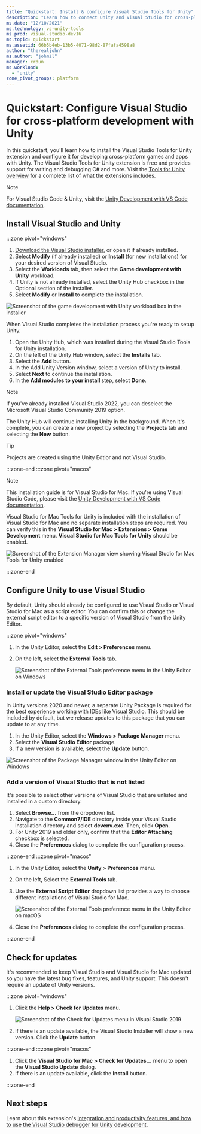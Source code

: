 ```yaml
---
title: "Quickstart: Install & configure Visual Studio Tools for Unity"
description: "Learn how to connect Unity and Visual Studio for cross-platform development."
ms.date: "12/10/2021"
ms.technology: vs-unity-tools
ms.prod: visual-studio-dev16
ms.topic: quickstart
ms.assetid: 66b5b4eb-13b5-4071-98d2-87fafa4598a8
author: "therealjohn"
ms.author: "johmil"
manager: crdun
ms.workload:
  - "unity"
zone_pivot_groups: platform
---
```

# Quickstart: Configure Visual Studio for cross-platform development with Unity

In this quickstart, you'll learn how to install the Visual Studio Tools for Unity extension and configure it for developing cross-platform games and apps with Unity.  The Visual Studio Tools for Unity extension is free and provides support for writing and debugging C# and more. Visit the [Tools for Unity overview](./visual-studio-tools-for-unity.md) for a complete list of what the extensions includes.

> [!NOTE]
> For Visual Studio Code & Unity, visit the [Unity Development with VS Code documentation](https://code.visualstudio.com/docs/other/unity).

## Install Visual Studio and Unity

:::zone pivot="windows"

1. [Download the Visual Studio installer](/visualstudio/install/install-visual-studio.md), or open it if already installed.
2. Select **Modify** (if already installed) or **Install** (for new installations) for your desired version of Visual Studio.
3. Select the **Workloads** tab, then select the **Game development with Unity** workload.    
4. If Unity is not already installed, select the Unity Hub checkbox in the Optional section of the installer.
5. Select **Modify** or **Install** to complete the installation.

![Screenshot of the game development with Unity workload box in the installer](../media/vs/unity-workload.png)

When Visual Studio completes the installation process you're ready to setup Unity.

1. Open the Unity Hub, which was installed during the Visual Studio Tools for Unity installation.
1. On the left of the Unity Hub window, select the **Installs** tab.
1. Select the **Add** button.
1. In the Add Unity Version window, select a version of Unity to install.
1. Select **Next** to continue the installation.
1. In the **Add modules to your install** step, select **Done**.

>[!NOTE]
>If you've already installed Visual Studio 2022, you can deselect the Microsoft Visual Studio Community 2019 option.

The Unity Hub will continue installing Unity in the background. When it's complete, you can create a new project by selecting the **Projects** tab and selecting the **New** button.

>[!TIP]
>Projects are created using the Unity Edtior and not Visual Studio.

:::zone-end
:::zone pivot="macos"

> [!NOTE]
> This installation guide is for Visual Studio for Mac. If you're using Visual Studio Code, please visit the [Unity Development with VS Code documentation](https://code.visualstudio.com/docs/other/unity).

Visual Studio for Mac Tools for Unity is included with the installation of Visual Studio for Mac and no separate installation steps are required. You can verify this in the **Visual Studio for Mac > Extensions > Game Development** menu. **Visual Studio for Mac Tools for Unity** should be enabled.

![Screenshot of the Extension Manager view showing Visual Studio for Mac Tools for Unity enabled](../media/vsm/unity-workload.png)

:::zone-end

## Configure Unity to use Visual Studio

By default, Unity should already be configured to use Visual Studio or Visual Studio for Mac as a script editor. You can confirm this or change the external script editor to a specific version of Visual Studio from the Unity Editor.

:::zone pivot="windows"

1. In the Unity Editor, select the **Edit > Preferences** menu.
2. On the left, select the **External Tools** tab.

    ![Screenshot of the External Tools preference menu in the Unity Editor on Windows](../media/vs/preferences-external-tools.png)

### Install or update the Visual Studio Editor package

In Unity versions 2020 and newer, a separate Unity Package is required for the best experience working with IDEs like Visual Studio. This should be included by default, but we release updates to this package that you can update to at any time.

1. In the Unity Editor, select the **Windows > Package Manager** menu.
1. Select the **Visual Studio Editor** package.
1. If a new version is available, select the **Update** button.

![Screenshot of the Package Manager window in the Unity Editor on Windows](../media/vs/unity-package-manager.png)

### Add a version of Visual Studio that is not listed
It's possible to select other versions of Visual Studio that are unlisted and installed in a custom directory.

1. Select **Browse...** from the dropdown list.
2. Navigate to the **Common7/IDE** directory inside your Visual Studio installation directory and select **devenv.exe**. Then, click **Open**.
3. For Unity 2019 and older only, confirm that the **Editor Attaching** checkbox is selected.
4. Close the **Preferences** dialog to complete the configuration process.

:::zone-end
:::zone pivot="macos"

1. In the Unity Editor, select the **Unity > Preferences** menu.
2. On the left, Select the **External Tools** tab.
3. Use the **External Script Editor** dropdown list provides a way to choose different installations of Visual Studio for Mac.

    ![Screenshot of the External Tools preference menu in the Unity Editor on macOS](../media/vsm/preferences-external-tools.png)

4. Close the **Preferences** dialog to complete the configuration process.

:::zone-end

## Check for updates

It's recommended to keep Visual Studio and Visual Studio for Mac updated so you have the latest bug fixes, features, and Unity support. This doesn't require an update of Unity versions.

:::zone pivot="windows"

1. Click the **Help > Check for Updates** menu.

    ![Screenshot of the Check for Updates menu in Visual Studio 2019](../media/vs/check-for-updates.png)    

2. If there is an update available, the Visual Studio Installer will show a new version. Click the **Update** button.

:::zone-end
:::zone pivot="macos"

1. Click the **Visual Studio for Mac > Check for Updates...** menu to open the **Visual Studio Update** dialog.
2. If there is an update available, click the **Install** button.

:::zone-end

## Next steps

Learn about this extension's [integration and productivity features, and how to use the Visual Studio debugger for Unity development](using-visual-studio-tools-for-unity.md).
